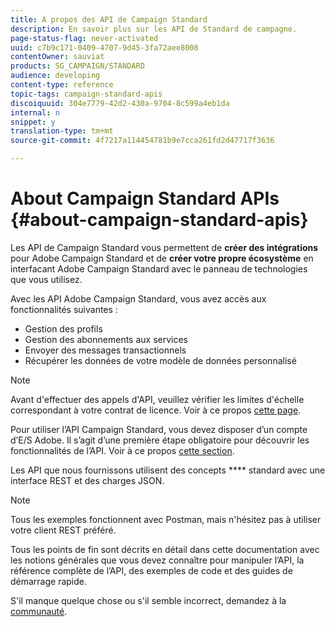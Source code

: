 ```yaml
---
title: A propos des API de Campaign Standard
description: En savoir plus sur les API de Standard de campagne.
page-status-flag: never-activated
uuid: c7b9c171-0409-4707-9d45-3fa72aee8008
contentOwner: sauviat
products: SG_CAMPAIGN/STANDARD
audience: developing
content-type: reference
topic-tags: campaign-standard-apis
discoiquuid: 304e7779-42d2-430a-9704-8c599a4eb1da
internal: n
snippet: y
translation-type: tm+mt
source-git-commit: 4f7217a114454781b9e7cca261fd2d47717f3636

---
```



# About Campaign Standard APIs {#about-campaign-standard-apis}

Les API de Campaign Standard vous permettent de **créer des intégrations** pour Adobe Campaign Standard et de **créer votre propre écosystème** en interfacant Adobe Campaign Standard avec le panneau de technologies que vous utilisez.

Avec les API Adobe Campaign Standard, vous avez accès aux fonctionnalités suivantes :

* Gestion des profils
* Gestion des abonnements aux services
* Envoyer des messages transactionnels
* Récupérer les données de votre modèle de données personnalisé

>[!NOTE]
>
>Avant d'effectuer des appels d'API, veuillez vérifier les limites d'échelle correspondant à votre contrat de licence. Voir à ce propos [cette page](https://helpx.adobe.com/legal/product-descriptions/campaign-standard.html#ITInfrastructureResourcesbyActiveProfilesTiers).

Pour utiliser l’API Campaign Standard, vous devez disposer d’un compte d’E/S Adobe. Il s’agit d’une première étape obligatoire pour découvrir les fonctionnalités de l’API.
Voir à ce propos [cette section](../../api/using/setting-up-api-access.md).

Les API que nous fournissons utilisent des concepts **** standard avec une interface REST et des charges JSON.

>[!NOTE]
>
>Tous les exemples fonctionnent avec Postman, mais n'hésitez pas à utiliser votre client REST préféré.

Tous les points de fin sont décrits en détail dans cette documentation avec les notions générales que vous devez connaître pour manipuler l’API, la référence complète de l’API, des exemples de code et des guides de démarrage rapide.

S'il manque quelque chose ou s'il semble incorrect, demandez à la [communauté](http://help-forums.adobe.com/content/adobeforums/en/campaign-forum/adobe-campaign.html).
